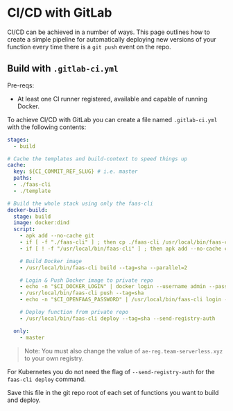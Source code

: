 # CI/CD with GitLab

CI/CD can be achieved in a number of ways. This page outlines how to create a simple pipeline for automatically deploying new versions of your function every time there is a `git push` event on the repo.

## Build with `.gitlab-ci.yml`

Pre-reqs:

* At least one CI runner registered, available and capable of running Docker.

To achieve CI/CD with GitLab you can create a file named `.gitlab-ci.yml` with the following contents:

```yaml
stages:
  - build

# Cache the templates and build-context to speed things up
cache:
  key: ${CI_COMMIT_REF_SLUG} # i.e. master
  paths:
  - ./faas-cli
  - ./template

# Build the whole stack using only the faas-cli
docker-build:
  stage: build
  image: docker:dind
  script:
    - apk add --no-cache git
    - if [ -f "./faas-cli" ] ; then cp ./faas-cli /usr/local/bin/faas-cli || 0 ; fi
    - if [ ! -f "/usr/local/bin/faas-cli" ] ; then apk add --no-cache curl git && curl -sSL cli.openfaas.com | sh && chmod +x /usr/local/bin/faas-cli && /usr/local/bin/faas-cli template pull && cp /usr/local/bin/faas-cli ./faas-cli ; fi

    # Build Docker image
    - /usr/local/bin/faas-cli build --tag=sha --parallel=2

    # Login & Push Docker image to private repo
    - echo -n "$CI_DOCKER_LOGIN" | docker login --username admin --password-stdin ae-reg.team-serverless.xyz
    - /usr/local/bin/faas-cli push --tag=sha
    - echo -n "$CI_OPENFAAS_PASSWORD" | /usr/local/bin/faas-cli login --username admin --password-stdin

    # Deploy function from private repo
    - /usr/local/bin/faas-cli deploy --tag=sha --send-registry-auth

  only:
    - master
```

> Note: You must also change the value of `ae-reg.team-serverless.xyz` to your own registry.

For Kubernetes you do not need the flag of `--send-registry-auth` for the `faas-cli deploy` command. 

Save this file in the git repo root of each set of functions you want to build and deploy.
